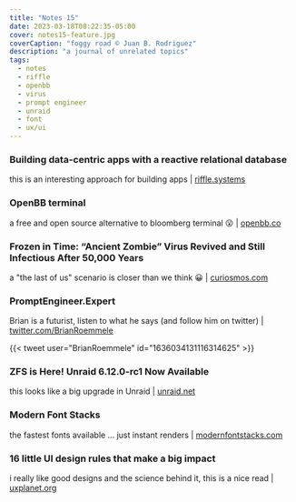 ```yaml
---
title: "Notes 15"
date: 2023-03-18T08:22:35-05:00
cover: notes15-feature.jpg
coverCaption: "foggy road © Juan B. Rodriguez"
description: "a journal of unrelated topics"
tags:
  - notes
  - riffle
  - openbb
  - virus
  - prompt engineer
  - unraid
  - font
  - ux/ui
---
```


### Building data-centric apps with a reactive relational database

this is an interesting approach for building apps | [riffle.systems](https://riffle.systems/essays/prelude/)

### OpenBB terminal

a free and open source alternative to bloomberg terminal 😮 | [openbb.co](https://openbb.co)

### Frozen in Time: “Ancient Zombie” Virus Revived and Still Infectious After 50,000 Years

a "the last of us" scenario is closer than we think 😀 | [curiosmos.com](https://curiosmos.com/frozen-in-time-ancient-zombie-virus-revived-and-still-infectious-after-50000-years/)

### PromptEngineer.Expert

Brian is a futurist, listen to what he says (and follow him on twitter) | [twitter.com/BrianRoemmele](https://twitter.com/BrianRoemmele/status/1636034131116314625?s=20)

{{< tweet user="BrianRoemmele" id="1636034131116314625" >}}

### ZFS is Here! Unraid 6.12.0-rc1 Now Available

this looks like a big upgrade in Unraid | [unraid.net](https://unraid.net/blog/6-12-0-rc1)

### Modern Font Stacks

the fastest fonts available ... just instant renders | [modernfontstacks.com](https://modernfontstacks.com/#font-stacks)

### 16 little UI design rules that make a big impact

i really like good designs and the science behind it, this is a nice read | [uxplanet.org](https://uxplanet.org/16-ui-design-tips-ba2e7524d203)
